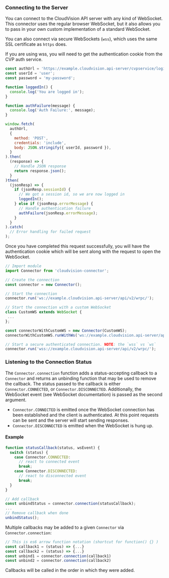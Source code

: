 ### Connecting to the Server
You can connect to the CloudVision API server with any kind of WebSocket. This connector uses the regular browser WebSocket, but it also allows you to pass in your own custom implementation of a standard WebSocket.

You can also connect via secure WebSockets (`wss`), which uses the same SSL certificate as `https` does.

If you are using wss, you will need to get the authentication cookie from the CVP auth service.
```js
const authUrl = 'https://example.cloudvision.api-server/cvpservice/login/authenticate.do';
const userId = 'user';
const password = 'my-password';

function loggedIn() {
  console.log('You are logged in');
}

function authFailure(message) {
  console.log('Auth Failure:', message);
}

window.fetch(
  authUrl,
  {
    method: 'POST',
    credentials: 'include',
    body: JSON.stringify({ userId, password }),
  }
).then(
  (response) => {
    // Handle JSON response
    return response.json();
  }
)then(
  (jsonResp) => {
    if (jsonResp.sessionId) {
      // We got a session id, so we are now logged in
      loggedIn();
    } else if (jsonResp.errorMessage) {
      // Handle authentication failure
      authFailure(jsonResp.errorMessage);
    }
  }
).catch(
  // Error handling for failed request
);
```
Once you have completed this request successfully, you will have the authentication cookie which will be sent along with the request to open the WebSocket.

```js
// Import module
import Connector from 'cloudvision-connector';

// Create the connection
const connector = new Connector();

// Start the connection
connector.run('ws://example.cloudvision.api-server/api/v2/wrpc/');

// Start the connection with a custom WebSocket
class CustomWS extends WebSocket {
 ...
};

const connectorWithCustomWS = new Connector(CustomWS);
connectorWithCustomWS.runWithWs('ws://example.cloudvision.api-server/api/v2/wrpc/');

// Start a secure authenticated connection. NOTE: the `wss` vs `ws`
connector.run('wss://example.cloudvision.api-server/api/v2/wrpc/');
```

### Listening to the Connection Status
The `Connector.connection` function adds a status-accepting callback to a `Connector` and returns an unbinding function that may be used to remove the callback. The status passed to the callback is either `Connector.CONNECTED`, or `Connector.DISCONNECTED`. Additionally, the WebSocket event (see WebSocket documentation) is passed as the second argument.

- `Connector.CONNECTED` is emitted once the WebSocket connection has been established and the client is authenticated. At this point requests can be sent and the server will start sending responses.
- `Connector.DISCONNECTED` is emitted when the WebSocket is hung up.

#### Example
```js
function statusCallback(status, wsEvent) {
  switch (status) {
    case Connector.CONNECTED:
      // react to connected event
      break;
    case Connector.DISCONNECTED:
      // react to disconnected event
      break;
  }
}

// Add callback
const unbindStatus = connector.connection(statusCallback);
...
// Remove callback when done
unbindStatus();
```

Multiple callbacks may be added to a given `Connector` via `Connector.connection`:

```js
// This is es6 arrow function notation (shortcut for function() {} )
const callback1 = (status) => {...}
const callback2 = (status) => {...}
const unbind1 = connector.connection(callback1)
const unbind2 = connector.connection(callback2)
```

Callbacks will be called in the order in which they were added.
